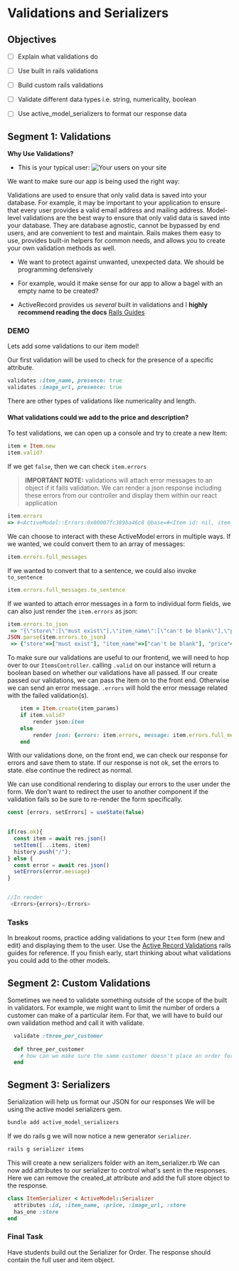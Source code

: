 # Validations and Serializers

## Objectives
- [ ] Explain what validations do
- [ ] Use built in rails validations
- [ ] Build custom rails validations 
- [ ] Validate different data types i.e. string, numericality, boolean
- [ ] Use active_model_serializers to format our response data


## Segment 1: Validations
**Why Use Validations?**
- This is your typical user:
  ![Your users on your site](https://camo.githubusercontent.com/bd5a0e0355fa6a8c1f5478f197be5562a479d41a/68747470733a2f2f6d656469612e67697068792e636f6d2f6d656469612f5a665531314f44616e6c6f43412f67697068792e676966)

We want to make sure our app is being used the right way:

Validations are used to ensure that only valid data is saved into your database. For example, it may be important to your application to ensure that every user provides a valid email address and mailing address. Model-level validations are the best way to ensure that only valid data is saved into your database. They are database agnostic, cannot be bypassed by end users, and are convenient to test and maintain. Rails makes them easy to use, provides built-in helpers for common needs, and allows you to create your own validation methods as well.

- We want to protect against unwanted, unexpected data. We should be programming defensively

- For example, would it make sense for our app to allow a bagel with an empty name to be created?

- ActiveRecord provides us _several_ built in validations and I **highly recommend reading the docs** [Rails Guides](http://edgeguides.rubyonrails.org/active_record_validations.html)

### DEMO
Lets add some validations to our item model!

Our first validation will be used to check for the presence of a specific attribute. 



```rb
validates :item_name, presence: true
validates :image_url, presence: true
```

There are other types of validations like numericality and length.
#### What validations could we add to the price and description?



To test validations, we can open up a console and try to create a new Item:

```rb
item = Item.new
item.valid?
```

If we get `false`, then we can check `item.errors`

> **IMPORTANT NOTE:** validations will attach error messages to an object if it fails validation. We can render a json response including these errors from our controller and display them within our react application

```rb
item.errors
=> #<ActiveModel::Errors:0x00007fc389ba46c8 @base=#<Item id: nil, item_name: nil, description: nil, image_url: nil, price: nil, store_id: nil, created_at: nil, updated_at: nil>, @errors=[#<ActiveModel::Error attribute=store, type=blank, options={:message=>:required}>, #<ActiveModel::Error attribute=item_name, type=blank, options={}>, #<ActiveModel::Error attribute=price, type=blank, options={}>, #<ActiveModel::Error attribute=price, type=not_a_number, options={:value=>nil}>]> 
```

We can choose to interact with these ActiveModel errors in multiple ways. If we wanted, we could convert them to an array of messages:

```rb
item.errors.full_messages
```

If we wanted to convert that to a sentence, we could also invoke `to_sentence`

```rb
item.errors.full_messages.to_sentence
```

If we wanted to attach error messages in a form to individual form fields, we can also just render the `item.errors` as json:

```rb
item.errors.to_json
 => "{\"store\":[\"must exist\"],\"item_name\":[\"can't be blank\"],\"price\":[\"can't be blank\",\"is not a number\"]}" 
JSON.parse(item.errors.to_json)
 => {"store"=>["must exist"], "item_name"=>["can't be blank"], "price"=>["can't be blank", "is not a number"]} 
```

To make sure our validations are useful to our frontend, we will need to hop over to our `ItemsController`. 
calling `.valid` on our instance will return a boolean based on whether our validations have all passed. If our create passed our validations, we can pass the item on to the front end. Otherwise we can send an error message. `.errors` will hold the error message related with the failed validation(s).

```rb
    item = Item.create(item_params)
    if item.valid?
        render json:item
    else 
        render json: {errors: item.errors, message: item.errors.full_messages.to_sentence}, status: 422
    end 

```

With our validations done, on the front end, we can check our response for errors and save them to state. If our response is not ok, set the errors to state. else continue the redirect as normal. 

We can use conditional rendering to display our errors to the user under the form. We don't want to redirect the user to another component if the validation fails so be sure to re-render the form specifically. 

```js
const [errors, setErrors] = useState(false)

        
if(res.ok){
  const item = await res.json()
  setItem([...items, item)
  history.push("/");
} else {
  const error = await res.json()
  setErrors(error.message)
}


//In render 
 <Errors>{errors}</Errors>

```
### Tasks 
In breakout rooms, practice adding validations to your `Item` form (new and edit) and displaying them to the user. Use the [Active Record Validations](https://guides.rubyonrails.org/active_record_validations.html) rails guides for reference. If you finish early, start thinking about what validations you could add to the other models.

## Segment 2: Custom Validations 
Sometimes we need to validate something outside of the scope of the built in validators. For example, we might want to limit the number of orders a customer can make of a particular item. For that, we will have to build our own validation method and call it with validate.  


```rb
  validate :three_per_customer
  
  def three_per_customer
    # how can we make sure the same customer doesn't place an order for the same item more than 3 times
  end


```


## Segment 3: Serializers
Serialization will help us format our JSON for our responses
We will be using the active model serializers gem.

```bash
bundle add active_model_serializers
```

If we do rails g we will now notice a new generator 
`serializer`. 

```bash
rails g serializer items
```

This will create a new serializers folder with an item_serializer.rb
We can now add attributes to our serializer to control what's sent in the responses. Here we can remove the created_at attribute and add the full store object to the response.

```rb
class ItemSerializer < ActiveModel::Serializer
  attributes :id, :item_name, :price, :image_url, :store
  has_one :store
end

```

### Final Task
Have students build out the Serializer for Order. The response should contain the full user and item object. 